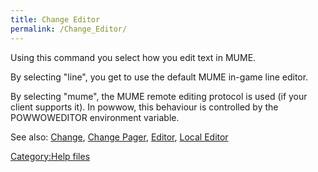 ```yaml
---
title: Change Editor
permalink: /Change_Editor/
---
```


Using this command you select how you edit text in MUME.

By selecting "line", you get to use the default MUME in-game line
editor.

By selecting "mume", the MUME remote editing protocol is used (if your
client supports it). In powwow, this behaviour is controlled by the
POWWOWEDITOR environment variable.

See also: [Change](Change "wikilink"), [Change
Pager](Change_Pager "wikilink"), [Editor](Editor "wikilink"), [Local
Editor](Local_Editor "wikilink")

[Category:Help files](Category:Help_files "wikilink")
